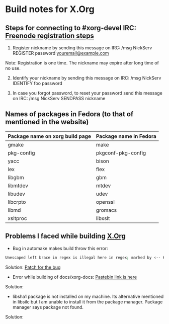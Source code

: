 # Build notes for X.Org

## Steps for connecting to #xorg-devel IRC: [Freenode registration steps](https://freenode.net/kb/answer/registration)

1. Register nickname by sending this message on IRC: /msg NickServ REGISTER password youremail@example.com

Note: Registration is one time. The nickname may expire after long time of no use.

2. Identify your nickname by sending this message on IRC: /msg NickServ IDENTIFY foo password

3. In case you forgot password, to reset your password send this message on IRC: /msg NickServ SENDPASS nickname

## Names of packages in Fedora (to that of mentioned in the website)

Package name on xorg build page | Package name in Fedora
--- | --- 
gmake | make
pkg-config | pkgconf-pkg-config
yacc | bison
lex | flex
libgbm | gbm
libmtdev | mtdev
libudev | udev
libcrpto | openssl
libmd | gromacs
xsltproc | libxslt

## Problems I faced while building [X.Org](https://www.x.org/wiki/Building_the_X_Window_System/)

- Bug in automake makes build throw this error: 

```bash
Unescaped left brace in regex is illegal here in regex; marked by <-- HERE in m/\${ <-- HERE ([^ \t=:+{}]+)}/ at /usr/local/bin/automake-1.11 line 4159.
```
Solution: [Patch for the bug](https://aur.archlinux.org/cgit/aur.git/tree/perl2.6.patch?h=automake-1.11)

- Error while building of docs/xorg-docs: [Pastebin link is here](https://pastebin.com/37Q29cat)

Solution: 

- libsha1 package is not installed on my machine. Its alternative mentioned in libsilc but I am unable to install it from the package manager. Package manager says package not found. 

Solution: 
